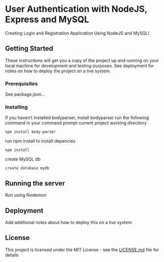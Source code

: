 # User Authentication with NodeJS, Express and MySQL

Creating Login and Registration Application Using NodeJS and MySQL!

## Getting Started

These instructions will get you a copy of the project up and running on your local machine for development and testing purposes. See deployment for notes on how to deploy the project on a live system.

### Prerequisites

See package.json...

### Installing

If you haven’t installed bodyparser, install bodyparser run the following command in your command prompt current project working directiory

```
npm install body-parser
```
run npm install to install depencies

```
npm install
```

create MySQL db

```
create database mydb
```

## Running the server

Run using Nodemon

## Deployment

Add additional notes about how to deploy this on a live system

## License

This project is licensed under the MIT License - see the [LICENSE.md](LICENSE.md) file for details
